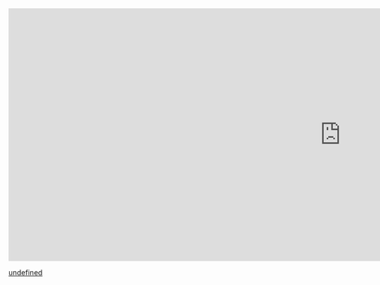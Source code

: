 <iframe width="1308" height="498" src="https://www.youtube.com/embed/wppzFzzD4b8" title="Bartosz Milewski – Replacing functions with data" frameborder="0" allow="accelerometer; autoplay; clipboard-write; encrypted-media; gyroscope; picture-in-picture; web-share" referrerpolicy="strict-origin-when-cross-origin" allowfullscreen></iframe>


[undefined](https://www.gimbalabs.com/updates/20221020)
